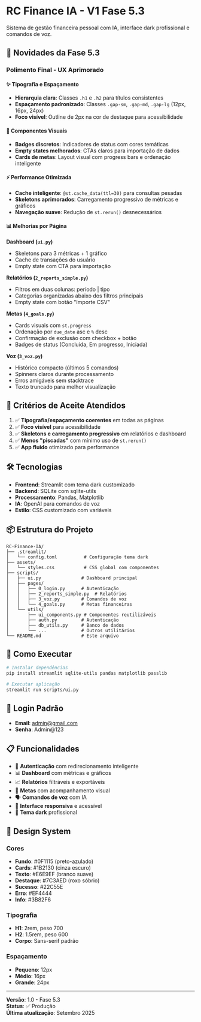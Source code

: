 # RC Finance IA - V1 Fase 5.3

Sistema de gestão financeira pessoal com IA, interface dark profissional e comandos de voz.

## 🚀 Novidades da Fase 5.3

### Polimento Final - UX Aprimorado

#### ✨ Tipografia e Espaçamento
- **Hierarquia clara**: Classes `.h1` e `.h2` para títulos consistentes
- **Espaçamento padronizado**: Classes `.gap-sm`, `.gap-md`, `.gap-lg` (12px, 16px, 24px)
- **Foco visível**: Outline de 2px na cor de destaque para acessibilidade

#### 🎨 Componentes Visuais
- **Badges discretos**: Indicadores de status com cores temáticas
- **Empty states melhorados**: CTAs claros para importação de dados
- **Cards de metas**: Layout visual com progress bars e ordenação inteligente

#### ⚡ Performance Otimizada
- **Cache inteligente**: `@st.cache_data(ttl=30)` para consultas pesadas
- **Skeletons aprimorados**: Carregamento progressivo de métricas e gráficos
- **Navegação suave**: Redução de `st.rerun()` desnecessários

#### 📊 Melhorias por Página

**Dashboard (`ui.py`)**
- Skeletons para 3 métricas + 1 gráfico
- Cache de transações do usuário
- Empty state com CTA para importação

**Relatórios (`2_reports_simple.py`)**
- Filtros em duas colunas: período | tipo
- Categorias organizadas abaixo dos filtros principais
- Empty state com botão "Importe CSV"

**Metas (`4_goals.py`)**
- Cards visuais com `st.progress`
- Ordenação por `due_date` asc e `%` desc
- Confirmação de exclusão com checkbox + botão
- Badges de status (Concluída, Em progresso, Iniciada)

**Voz (`3_voz.py`)**
- Histórico compacto (últimos 5 comandos)
- Spinners claros durante processamento
- Erros amigáveis sem stacktrace
- Texto truncado para melhor visualização

## 🎯 Critérios de Aceite Atendidos

1. ✅ **Tipografia/espaçamento coerentes** em todas as páginas
2. ✅ **Foco visível** para acessibilidade
3. ✅ **Skeletons e carregamento progressivo** em relatórios e dashboard
4. ✅ **Menos "piscadas"** com mínimo uso de `st.rerun()`
5. ✅ **App fluido** otimizado para performance

## 🛠️ Tecnologias

- **Frontend**: Streamlit com tema dark customizado
- **Backend**: SQLite com sqlite-utils
- **Processamento**: Pandas, Matplotlib
- **IA**: OpenAI para comandos de voz
- **Estilo**: CSS customizado com variáveis

## 📦 Estrutura do Projeto

```
RC-Finance-IA/
├── .streamlit/
│   └── config.toml          # Configuração tema dark
├── assets/
│   └── styles.css           # CSS global com componentes
├── scripts/
│   ├── ui.py               # Dashboard principal
│   ├── pages/
│   │   ├── 0_login.py      # Autenticação
│   │   ├── 2_reports_simple.py  # Relatórios
│   │   ├── 3_voz.py        # Comandos de voz
│   │   └── 4_goals.py      # Metas financeiras
│   └── utils/
│       ├── ui_components.py # Componentes reutilizáveis
│       ├── auth.py         # Autenticação
│       ├── db_utils.py     # Banco de dados
│       └── ...             # Outros utilitários
└── README.md               # Este arquivo
```

## 🚀 Como Executar

```bash
# Instalar dependências
pip install streamlit sqlite-utils pandas matplotlib passlib

# Executar aplicação
streamlit run scripts/ui.py
```

## 🔐 Login Padrão

- **Email**: admin@gmail.com
- **Senha**: Admin@123

## 📋 Funcionalidades

- 🔐 **Autenticação** com redirecionamento inteligente
- 📊 **Dashboard** com métricas e gráficos
- 📈 **Relatórios** filtráveis e exportáveis
- 🎯 **Metas** com acompanhamento visual
- 🗣️ **Comandos de voz** com IA
- 📱 **Interface responsiva** e acessível
- 🌙 **Tema dark** profissional

## 🎨 Design System

### Cores
- **Fundo**: #0F1115 (preto-azulado)
- **Cards**: #1B2130 (cinza escuro)
- **Texto**: #E6E9EF (branco suave)
- **Destaque**: #7C3AED (roxo sóbrio)
- **Sucesso**: #22C55E
- **Erro**: #EF4444
- **Info**: #3B82F6

### Tipografia
- **H1**: 2rem, peso 700
- **H2**: 1.5rem, peso 600
- **Corpo**: Sans-serif padrão

### Espaçamento
- **Pequeno**: 12px
- **Médio**: 16px
- **Grande**: 24px

---

**Versão**: 1.0 - Fase 5.3  
**Status**: ✅ Produção  
**Última atualização**: Setembro 2025